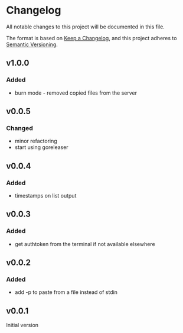 # Changelog

All notable changes to this project will be documented in this file.

The format is based on [Keep a Changelog](https://keepachangelog.com/en/1.1.0/),
and this project adheres to [Semantic Versioning](https://semver.org/spec/v2.0.0.html).

## v1.0.0

### Added

* burn mode - removed copied files from the server

## v0.0.5

### Changed

* minor refactoring
* start using goreleaser

## v0.0.4

### Added

* timestamps on list output

## v0.0.3

### Added

* get authtoken from the terminal if not available elsewhere

## v0.0.2

### Added

* add -p to paste from a file instead of stdin

## v0.0.1

Initial version

